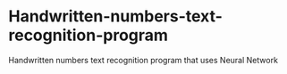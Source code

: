 # Handwritten-numbers-text-recognition-program
Handwritten numbers text recognition program that uses Neural Network
